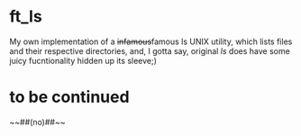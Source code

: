 # ft_ls

My own implementation of a ~~infamous~~famous ls UNIX utility, which lists files and their respective directories,
and, I gotta say, original *ls* does have some juicy fucntionality hidden up its sleeve;)
<h1>to be continued</h1>~~##(no)##~~
